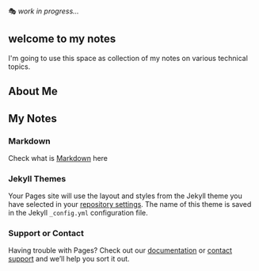:performing_arts: _work in progress..._
## welcome to my notes

I'm going to use this space as collection of my notes on various technical topics.

## About Me

## My Notes

### Markdown
Check what is [Markdown](https://github.com/dmishra299/mynotes/blob/gh-pages/default_index_backup.md) here

### Jekyll Themes

Your Pages site will use the layout and styles from the Jekyll theme you have selected in your [repository settings](https://github.com/dmishra299/mynotes/settings/pages). The name of this theme is saved in the Jekyll `_config.yml` configuration file.

### Support or Contact

Having trouble with Pages? Check out our [documentation](https://docs.github.com/categories/github-pages-basics/) or [contact support](https://support.github.com/contact) and we’ll help you sort it out.
